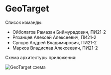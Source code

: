 # GeoTarget

Список команды:
* Ойболатов Рамазан Биймурадович, ПИ21-2
* Рязанцев Алексей Алексеевич, ПИ21-2
* Сунцов Андрей Владимирович, ПИ21-2
* Марков Владислав Алексеевич, ПИ21-2

Схема архитектуры приложения:

![GeoTarget схема](https://github.com/AndreySuncov/GeoTarget/assets/90787187/66160ba8-3aed-40f5-9349-635d448b2ca2)
